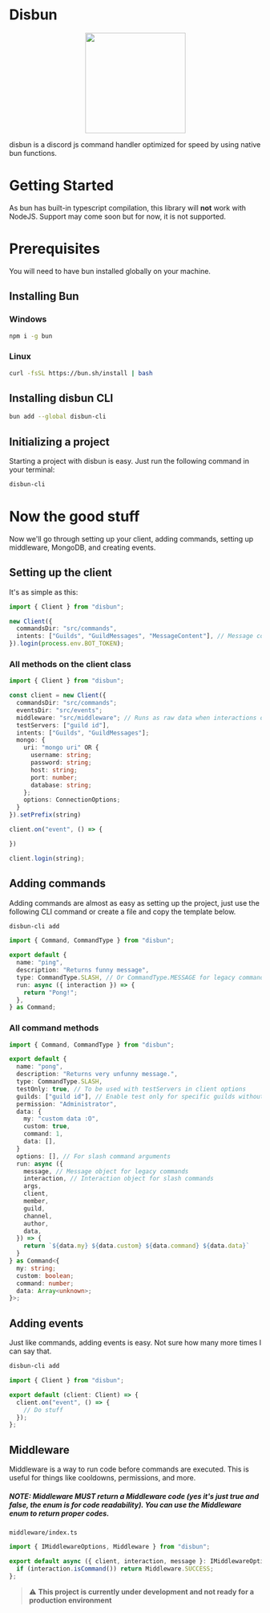 # Disbun

<p align="center">
  <img src="https://user-images.githubusercontent.com/709451/182802334-d9c42afe-f35d-4a7b-86ea-9985f73f20c3.png" width="200" />
</p>

disbun is a discord js command handler optimized for speed by using native bun functions.

# Getting Started

As bun has built-in typescript compilation, this library will **not** work
with NodeJS. Support may come soon but for now, it is not supported.

# Prerequisites

You will need to have bun installed globally on your machine.

## Installing Bun

### Windows

```bash
npm i -g bun
```

### Linux

```bash
curl -fsSL https://bun.sh/install | bash
```

## Installing disbun CLI

```bash
bun add --global disbun-cli
```

## Initializing a project

Starting a project with disbun is easy. Just run the following command in your terminal:

```sh
disbun-cli
```

# Now the good stuff

Now we'll go through setting up your client, adding commands, setting up middleware, MongoDB, and creating events.

## Setting up the client

It's as simple as this:

```ts
import { Client } from "disbun";

new Client({
  commandsDir: "src/commands",
  intents: ["Guilds", "GuildMessages", "MessageContent"], // Message content intent required if you're using prefixed commands
}).login(process.env.BOT_TOKEN);
```

### All methods on the client class

```ts
import { Client } from "disbun";

const client = new Client({
  commandsDir: "src/commands";
  eventsDir: "src/events";
  middleware: "src/middleware"; // Runs as raw data when interactions or messages are created
  testServers: ["guild id"],
  intents: ["Guilds", "GuildMessages"];
  mongo: {
    uri: "mongo uri" OR {
      username: string;
      password: string;
      host: string;
      port: number;
      database: string;
    };
    options: ConnectionOptions;
  }
}).setPrefix(string)

client.on("event", () => {

})

client.login(string);
```

## Adding commands

Adding commands are almost as easy as setting up the project, just use the following CLI command or create a file and copy the template below.

```sh
disbun-cli add
```

```ts
import { Command, CommandType } from "disbun";

export default {
  name: "ping",
  description: "Returns funny message",
  type: CommandType.SLASH, // Or CommandType.MESSAGE for legacy commands
  run: async ({ interaction }) => {
    return "Pong!";
  },
} as Command;
```

### All command methods

```ts
import { Command, CommandType } from "disbun";

export default {
  name: "pong",
  description: "Returns very unfunny message.",
  type: CommandType.SLASH,
  testOnly: true, // To be used with testServers in client options
  guilds: ["guild id"], // Enable test only for specific guilds without changing testServers
  permission: "Administrator",
  data: {
    my: "custom data :O",
    custom: true,
    command: 1,
    data: [],
  }
  options: [], // For slash command arguments
  run: async ({
    message, // Message object for legacy commands
    interaction, // Interaction object for slash commands
    args,
    client,
    member,
    guild,
    channel,
    author,
    data,
  }) => {
    return `${data.my} ${data.custom} ${data.command} ${data.data}`
  }
} as Command<{
  my: string;
  custom: boolean;
  command: number;
  data: Array<unknown>;
}>;
```

## Adding events

Just like commands, adding events is easy. Not sure how many more times I can say that.

```sh
disbun-cli add
```

```ts
import { Client } from "disbun";

export default (client: Client) => {
  client.on("event", () => {
    // Do stuff
  });
};
```

## Middleware

Middleware is a way to run code before commands are executed. This is useful for things like cooldowns, permissions, and more.

##### NOTE: Middleware MUST return a Middleware code (yes it's just true and false, the enum is for code readability). You can use the Middleware enum to return proper codes.

`middleware/index.ts`

```ts
import { IMiddlewareOptions, Middleware } from "disbun";

export default async ({ client, interaction, message }: IMiddlewareOptions) => {
  if (interaction.isCommand()) return Middleware.SUCCESS;
};
```

> :warning: **This project is currently under development and not ready for a production environment**
